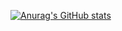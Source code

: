[![Anurag's GitHub stats](https://github-readme-stats.vercel.app/api?username=gribashov&show_icons=true)](https://github.com/anuraghazra/github-readme-stats)
